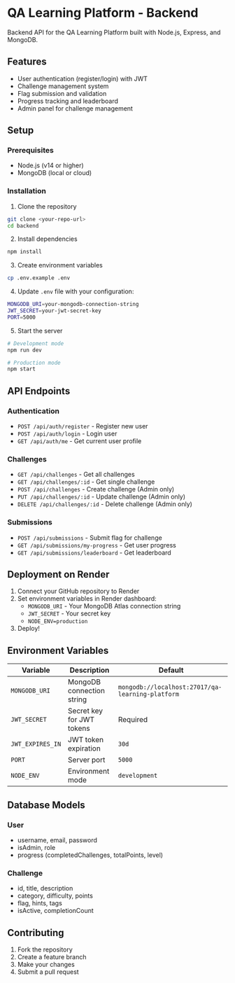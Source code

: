 # QA Learning Platform - Backend

Backend API for the QA Learning Platform built with Node.js, Express, and MongoDB.

## Features

- User authentication (register/login) with JWT
- Challenge management system
- Flag submission and validation
- Progress tracking and leaderboard
- Admin panel for challenge management

## Setup

### Prerequisites

- Node.js (v14 or higher)
- MongoDB (local or cloud)

### Installation

1. Clone the repository
```bash
git clone <your-repo-url>
cd backend
```

2. Install dependencies
```bash
npm install
```

3. Create environment variables
```bash
cp .env.example .env
```

4. Update `.env` file with your configuration:
```bash
MONGODB_URI=your-mongodb-connection-string
JWT_SECRET=your-jwt-secret-key
PORT=5000
```

5. Start the server
```bash
# Development mode
npm run dev

# Production mode
npm start
```

## API Endpoints

### Authentication
- `POST /api/auth/register` - Register new user
- `POST /api/auth/login` - Login user
- `GET /api/auth/me` - Get current user profile

### Challenges
- `GET /api/challenges` - Get all challenges
- `GET /api/challenges/:id` - Get single challenge
- `POST /api/challenges` - Create challenge (Admin only)
- `PUT /api/challenges/:id` - Update challenge (Admin only)
- `DELETE /api/challenges/:id` - Delete challenge (Admin only)

### Submissions
- `POST /api/submissions` - Submit flag for challenge
- `GET /api/submissions/my-progress` - Get user progress
- `GET /api/submissions/leaderboard` - Get leaderboard

## Deployment on Render

1. Connect your GitHub repository to Render
2. Set environment variables in Render dashboard:
   - `MONGODB_URI` - Your MongoDB Atlas connection string
   - `JWT_SECRET` - Your secret key
   - `NODE_ENV=production`
3. Deploy!

## Environment Variables

| Variable | Description | Default |
|----------|-------------|---------|
| `MONGODB_URI` | MongoDB connection string | `mongodb://localhost:27017/qa-learning-platform` |
| `JWT_SECRET` | Secret key for JWT tokens | Required |
| `JWT_EXPIRES_IN` | JWT token expiration | `30d` |
| `PORT` | Server port | `5000` |
| `NODE_ENV` | Environment mode | `development` |

## Database Models

### User
- username, email, password
- isAdmin, role
- progress (completedChallenges, totalPoints, level)

### Challenge
- id, title, description
- category, difficulty, points
- flag, hints, tags
- isActive, completionCount

## Contributing

1. Fork the repository
2. Create a feature branch
3. Make your changes
4. Submit a pull request 